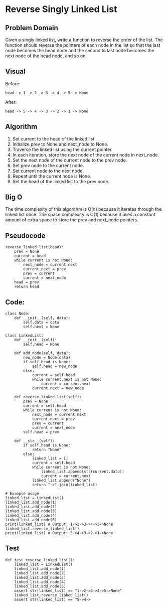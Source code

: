 #  Reverse Singly Linked List

## Problem Domain
Given a singly linked list, write a function to reverse the order of the list. The function should reverse the pointers of each node in the list so that the last node becomes the head node and the second to last node becomes the next node of the head node, and so on.

## Visual

Before:
```
head -> 1 -> 2 -> 3 -> 4 -> 5 -> None

```
After:
```
head -> 5 -> 4 -> 3 -> 2 -> 1 -> None

```

## Algorithm

1. Set current to the head of the linked list.
2. Initialize prev to None and next_node to None.
3. Traverse the linked list using the current pointer.
4. In each iteration, store the next node of the current node in next_node.
5. Set the next node of the current node to the prev node.
6. Set prev node to the current node.
7. Set current node to the next node.
8. Repeat until the current node is None.
9. Set the head of the linked list to the prev node.

## Big O
The time complexity of this algorithm is O(n) because it iterates through the linked list once. The space complexity is O(1) because it uses a constant amount of extra space to store the prev and next_node pointers.

## Pseudocode

```
reverse_linked_list(head):
    prev = None
    current = head
    while current is not None:
        next_node = current.next
        current.next = prev
        prev = current
        current = next_node
    head = prev
    return head

```
## Code:
```
class Node:
    def __init__(self, data):
        self.data = data
        self.next = None

class LinkedList:
    def __init__(self):
        self.head = None

    def add_node(self, data):
        new_node = Node(data)
        if self.head is None:
            self.head = new_node
        else:
            current = self.head
            while current.next is not None:
                current = current.next
            current.next = new_node

    def reverse_linked_list(self):
        prev = None
        current = self.head
        while current is not None:
            next_node = current.next
            current.next = prev
            prev = current
            current = next_node
        self.head = prev

    def __str__(self):
        if self.head is None:
            return "None"
        else:
            linked_list = []
            current = self.head
            while current is not None:
                linked_list.append(str(current.data))
                current = current.next
            linked_list.append("None")
            return "->".join(linked_list)

# Example usage
linked_list = LinkedList()
linked_list.add_node(1)
linked_list.add_node(2)
linked_list.add_node(3)
linked_list.add_node(4)
linked_list.add_node(5)
print(linked_list) # Output: 1->2->3->4->5->None
linked_list.reverse_linked_list()
print(linked_list) # Output: 5->4->3->2->1->None

```


## Test
```
def test_reverse_linked_list():
    linked_list = LinkedList()
    linked_list.add_node(1)
    linked_list.add_node(2)
    linked_list.add_node(3)
    linked_list.add_node(4)
    linked_list.add_node(5)
    assert str(linked_list) == "1->2->3->4->5->None"
    linked_list.reverse_linked_list()
    assert str(linked_list) == "5->4->

```

